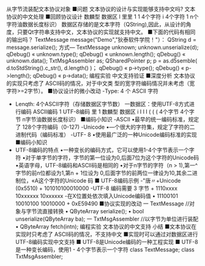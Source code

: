 从字节流装配文本协议对象
■问题
文本协议的设计与实现能够支持中文吗?
文本协议的中文处理
■回顾协议设计
数麟型 数据区
l 里里 1
1
4个字符
i
4个字符
1
n个字符油数据长度标识）
数据区存储的是文本字符（QString),因此，从设计的角
度，只要Qt字符串支持中文，文本协议的实现就支持中文。
■下面的代码有相同的输出吗？
TextMessage message("Demo","狄泰软件学院！"）：
QString d = message.serialize();
方式—
TextMessage unknown;
unknown.unserialize(d);
qDebug() « unknown.type();
qDebug() « unknown.length();
qDebug() « unknown.data();
TxtMsgAssembler as;
QSharedPointer<TextMessage> p;
p = as.d5semble(
d.toStdString().c_str(),
d.length()
)；
qDebug() « p->type();
qDebug() « p->length();
qDebug() « p->data();
编程实验 中文支持验证
■深度分析
文本协议的实现只考虑了 ASCII码的情况，对于中文类
型的宽字符编码情况并未考虑（宽字符>=2字节）。
■协议设计的微小改动
-Type: 4 个 ASCII 字符
- Lenqth: 4个ASCII字符（存储数据区字节数）
一数据区：使用UTF-8方式进行编码
ASCII编码
1
UTF-8编码
里 1
数麟型 数据区
i I I I
( ( (
4个字节 4个字节 n字节油数据长度标识）
■编码小知识
-ASCII
•最早的统一编码标准，规定了 128个字符编码（0-127)
-Unicode
•—个很大的字符集，规定了字符的二进制代码（编码标准）
-UTF- 8
•使用最广泛的一种Unicode编码标准的实现
■编码小知识
- UTF-8编码的特点
•一种变长的编码方式，它可以使用1-4个字节表示一个字符
•对于单字节的字符，字节的第一位设为0,后面7位为这个字符的Unicode码
•英语字母，UTF-8编码和ASCII码是相同的
•对于n字节的字符（n > 1),第一^字节的前n位都设为1,第n + 1位设为
0,后面字节的前两位一律设为10,其余二进制位，«A这个字符的Unicode
码
■ UTF-8编码示例
-"唐〃+Unicode (0x5510) + 101010100010000
-UTF-8 编码需要 3 字节 + 1110xxxx 10xxxxxx 10xxxxxx
-在X位置处依次填入Unicode编码值
• 11100101 10010100 10010000 + 0xE59490
■协议实现的改动
一 TextMessage //对象与字节流直接转换
• QByteArray serialize();
• bool unserialize(QByteArray ba);
一 TxtMsgAssembler //以字节为单位进行装配
• QByteArray fetch(intn);
编程实验 文本协议的中文支持
小结
■文本协议在实现时只考虑了 ASCII码的情况，不支持中文
■实现时可以通过对数据区进行UTF-8编码实现中文支持
■ UTF-8是Unicode编码的一种工程实现
■ UTF-8是一种变长编码，使用1 - 4个字节表示一个字符
class TextMessage;
class TxtMsgAssembler;